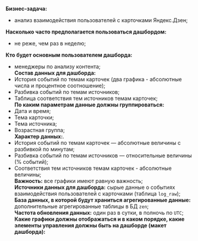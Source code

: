 **Бизнес-задача:**  

- анализ взаимодействия пользователей с карточками Яндекс.Дзен;

**Насколько часто предполагается пользоваться дашбордом:**  

- не реже, чем раз в неделю;  

**Кто будет основным пользователем дашборда:** 

- менеджеры по анализу контента;  
**Состав данных для дашборда:**  
- История событий по темам карточек (два графика - абсолютные числа и процентное соотношение);  
- Разбивка событий по темам источников;  
- Таблица соответствия тем источников темам карточек;  
**По каким параметрам данные должны группироваться:**  
- Дата и время;  
- Тема карточки;  
- Тема источника;  
- Возрастная группа;  
**Характер данных:**. 
- История событий по темам карточек — абсолютные величины с разбивкой по минутам;  
- Разбивка событий по темам источников — относительные величины (% событий);  
- Соответствия тем источников темам карточек - абсолютные величины;  
**Важность:** все графики имеют равную важность;  
**Источники данных для дашборда:**   cырые данные о событиях взаимодействия пользователей с карточками (таблица `log_raw`);  
**База данных, в которой будут храниться агрегированные данные:** дополнительные агрегированные таблицы в БД `zen`;  
**Частота обновления данных:** один раз в сутки, в полночь по `UTC`;  
**Какие графики должны отображаться и в каком порядке, какие элементы управления должны быть на дашборде (макет дашборда):**